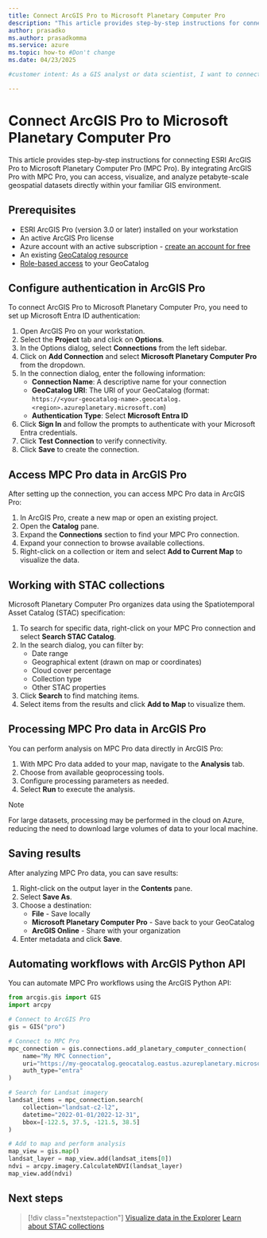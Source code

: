 ```yaml
---
title: Connect ArcGIS Pro to Microsoft Planetary Computer Pro
description: "This article provides step-by-step instructions for connecting ESRI ArcGIS Pro to Microsoft Planetary Computer Pro and accessing geospatial data."
author: prasadko
ms.author: prasadkomma
ms.service: azure
ms.topic: how-to #Don't change
ms.date: 04/23/2025

#customer intent: As a GIS analyst or data scientist, I want to connect ArcGIS Pro to Microsoft Planetary Computer Pro so that I can access and analyze geospatial datasets.

---
```


# Connect ArcGIS Pro to Microsoft Planetary Computer Pro

This article provides step-by-step instructions for connecting ESRI ArcGIS Pro to Microsoft Planetary Computer Pro (MPC Pro). By integrating ArcGIS Pro with MPC Pro, you can access, visualize, and analyze petabyte-scale geospatial datasets directly within your familiar GIS environment.

## Prerequisites

- ESRI ArcGIS Pro (version 3.0 or later) installed on your workstation
- An active ArcGIS Pro license
- Azure account with an active subscription - [create an account for free](https://azure.microsoft.com/free/?ref=microsoft.com&utm_source=microsoft.com&utm_medium=docs&utm_campaign=visualstudio)
- An existing [GeoCatalog resource](./deploy-geocatalog-resource.md)
- [Role-based access](./manage-access.md) to your GeoCatalog

## Configure authentication in ArcGIS Pro

To connect ArcGIS Pro to Microsoft Planetary Computer Pro, you need to set up Microsoft Entra ID authentication:

1. Open ArcGIS Pro on your workstation.
2. Select the **Project** tab and click on **Options**.
3. In the Options dialog, select **Connections** from the left sidebar.
4. Click on **Add Connection** and select **Microsoft Planetary Computer Pro** from the dropdown.
5. In the connection dialog, enter the following information:
   - **Connection Name**: A descriptive name for your connection
   - **GeoCatalog URI**: The URI of your GeoCatalog (format: `https://<your-geocatalog-name>.geocatalog.<region>.azureplanetary.microsoft.com`)
   - **Authentication Type**: Select **Microsoft Entra ID**
6. Click **Sign In** and follow the prompts to authenticate with your Microsoft Entra credentials.
7. Click **Test Connection** to verify connectivity.
8. Click **Save** to create the connection.

## Access MPC Pro data in ArcGIS Pro

After setting up the connection, you can access MPC Pro data in ArcGIS Pro:

1. In ArcGIS Pro, create a new map or open an existing project.
2. Open the **Catalog** pane.
3. Expand the **Connections** section to find your MPC Pro connection.
4. Expand your connection to browse available collections.
5. Right-click on a collection or item and select **Add to Current Map** to visualize the data.

## Working with STAC collections

Microsoft Planetary Computer Pro organizes data using the Spatiotemporal Asset Catalog (STAC) specification:

1. To search for specific data, right-click on your MPC Pro connection and select **Search STAC Catalog**.
2. In the search dialog, you can filter by:
   - Date range
   - Geographical extent (drawn on map or coordinates)
   - Cloud cover percentage
   - Collection type
   - Other STAC properties
3. Click **Search** to find matching items.
4. Select items from the results and click **Add to Map** to visualize them.

## Processing MPC Pro data in ArcGIS Pro

You can perform analysis on MPC Pro data directly in ArcGIS Pro:

1. With MPC Pro data added to your map, navigate to the **Analysis** tab.
2. Choose from available geoprocessing tools.
3. Configure processing parameters as needed.
4. Select **Run** to execute the analysis.

> [!NOTE]
> For large datasets, processing may be performed in the cloud on Azure, reducing the need to download large volumes of data to your local machine.

## Saving results

After analyzing MPC Pro data, you can save results:

1. Right-click on the output layer in the **Contents** pane.
2. Select **Save As**.
3. Choose a destination:
   - **File** - Save locally
   - **Microsoft Planetary Computer Pro** - Save back to your GeoCatalog
   - **ArcGIS Online** - Share with your organization
4. Enter metadata and click **Save**.

## Automating workflows with ArcGIS Python API

You can automate MPC Pro workflows using the ArcGIS Python API:

```python
from arcgis.gis import GIS
import arcpy

# Connect to ArcGIS Pro
gis = GIS("pro")

# Connect to MPC Pro
mpc_connection = gis.connections.add_planetary_computer_connection(
    name="My MPC Connection",
    uri="https://my-geocatalog.geocatalog.eastus.azureplanetary.microsoft.com",
    auth_type="entra"
)

# Search for Landsat imagery
landsat_items = mpc_connection.search(
    collection="landsat-c2-l2",
    datetime="2022-01-01/2022-12-31",
    bbox=[-122.5, 37.5, -121.5, 38.5]
)

# Add to map and perform analysis
map_view = gis.map()
landsat_layer = map_view.add(landsat_items[0])
ndvi = arcpy.imagery.CalculateNDVI(landsat_layer)
map_view.add(ndvi)
```

## Next steps

> [!div class="nextstepaction"]
> [Visualize data in the Explorer](./use-explorer.md)
> [Learn about STAC collections](./stac-overview.md)